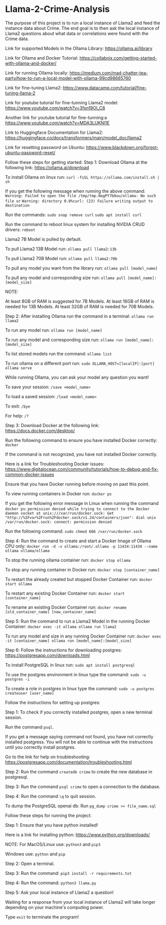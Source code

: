 # Llama-2-Crime-Analysis



The purpose of this project is to run a local instance of Llama2
and feed the instance data about Crime. The end goal is to then
ask the local instance of Llama2 questions about what data or
correlations were found with the Crime data.



Link for supported Models in the Ollama Library:
https://ollama.ai/library

Link for Ollama and Docker Tutorial:
https://collabnix.com/getting-started-with-ollama-and-docker/

Link for running Ollama locally:
https://medium.com/mad-chatter-tea-party/how-to-run-a-local-model-with-ollama-99cd98665760

Link for fine-tuning Llama2:
https://www.datacamp.com/tutorial/fine-tuning-llama-2

Link for youtube tutorial for fine-tunning Llama2 model:
https://www.youtube.com/watch?v=3fsn19OI_C8

Another link for youtube tutorial for fine-tunning:a
https://www.youtube.com/watch?v=MDA3LUKNl1E

Link to Huggingface Documentation for Llama2:
https://huggingface.co/docs/transformers/main/model_doc/llama2

Link for resetting password on Ubuntu:
https://www.blackdown.org/forgot-ubuntu-password-reset/



Follow these steps for getting started:
Step 1:
Download Ollama at the following link:
https://ollama.ai/download

To install Ollama on linux run:
`curl -fsSL https://ollama.com/install.sh | sh`

If you get the following message when running the above command:
`Warning: Failed to open the file /tmp/tmp.NagPY7b0uu/ollama: No such file or`
`Warning: directory 0.0%curl: (23) Failure writing output to destination`

Run the commands:
`sudo snap remove curl`
`sudo apt install curl`

Run the command to reboot linux system for installing NVIDIA CRUD drivers:
`reboot`

Llama2 7B Model is pulled by default.

To pull Llama2 13B Model run:
`ollama pull llama2:13b`

To pull Llama2 70B Model run:
`ollama pull llama2:70b`

To pull any model you want from the library run:
`ollama pull [model_name]`

To pull any model and corresponding size run:
`ollama pull [model_name]:[model_size]`

NOTE:

At least 8GB of RAM is suggested for 7B Models.
At least 16GB of RAM is needed for 13B Models.
At least 32GB of RAM is needed for 70B Models.

Step 2:
After installing Ollama run the command in a terminal:
`ollama run llama2`

To run any model run:
`ollama run [model_name]`

To run any model and corresponding size run:
`ollama run [model_name]:[model_size]`

To list stored models run the command:
`ollama list`

To run ollama on a different port run:
`sudo OLLAMA_HOST=[localIP]:[port] ollama serve`

While running Ollama, you can ask your model any question you want!

To save your session:
`/save <model_name>`

To load a saved session:
`/load <model_name>`

To exit:
`/bye`

For help:
`/?`

Step 3:
Download Docker at the following link:
https://docs.docker.com/desktop/

Run the following command to ensure you have installed Docker correctly:
`docker`

If the command is not recognized, you have not installed Docker correctly.

Here is a link for Troubleshooting Docker issues:
https://www.digitalocean.com/community/tutorials/how-to-debug-and-fix-common-docker-issues

Ensure that you have Docker running before moving on past this point.

To view running containers in Docker run:
`docker ps`

If you get the following error message in Linux when running the command `docker ps`:
`permission denied while trying to connect to the Docker daemon socket at unix:///var/run/docker.sock: Get "http://%2Fvar%2Frun%2Fdocker.sock/v1.24/containers/json": dial unix /var/run/docker.sock: connect: permission denied`

Run the following command:
`sudo chmod 666 /var/run/docker.sock`

Step 4:
Run the command to create and start a Docker Image of Ollama CPU only:
`docker run -d -v ollama:/root/.ollama -p 11434:11434 --name ollama ollama/ollama`

To stop the running ollama container run:
`docker stop ollama`

To stop any running container in Docker run:
`docker stop [container_name]`

To restart the already created but stopped Docker Container run:
`docker start ollama`

To restart any existing Docker Container run:
`docker start [container_name]`

To rename an existing Docker Container run:
`docker rename [old_container_name] [new_container_name]`

Step 5:
Run the command to run a Llama2 Model in the running Docker Container:
`docker exec -it ollama ollama run llama2`

To run any model and size in any running Docker Container run:
`docker exec -it [container_name] ollama run [model_name]:[model_size]`

Step 6:
Follow the instructions for downloading postgres:
https://postgresapp.com/downloads.html

To install PostgreSQL in linux run:
`sudo apt install postgresql`

To use the postgres environment in linux type the command:
`sudo -u postgres -i`

To create a role in postgres in linux type the command:
`sudo -u postgres createuser [user_name]`

Follow the instructions for setting up postgres:

Step 1:
To check if you correctly installed postgres, open a new terminal session.

Run the command `psql`.

If you get a message saying command not found, you have not correctly
installed postgress. You will not be able to continue with the
instructions until you correctly install postgres.

Go to the link for help on troubleshooting:
https://postgresapp.com/documentation/troubleshooting.html

Step 2:
Run the command `createdb crime` to create the new database in postgresql.

Step 3:
Run the command `psql crime` to open a connection to the database.

Step 4:
Run the command `\q` to quit session.

To dump the PostgreSQL openai db:
Run `pg_dump crime >> file_name.sql`

Follow these steps for running the project:

Step 1:
Ensure that you have python installed!

Here is a link for installing python:
https://www.python.org/downloads/

NOTE:
For MacOS/Linux use:
`python3` and `pip3`

Windows use:
`python` and `pip`

Step 2:
Open a terminal.

Step 3:
Run the command:
`pip3 install -r requirements.txt`

Step 4:
Run the command:
`python3 llama.py`

Step 5:
Ask your local instance of Llama2 a question!

Waiting for a response from your local instance of Llama2 will take
longer depending on your machine's computing power.

Type `exit` to terminate the program!